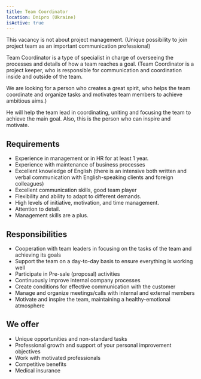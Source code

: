 ```yaml
---
title: Team Coordinator
location: Dnipro (Ukraine)
isActive: true
---
```

This vacancy is not about project management. (Unique possibility to join project team as an important communication professional)

Team Coordinator is a type of specialist in charge of overseeing the processes and details of how a team reaches a goal. (Team Coordinator is a project keeper, who is responsible for communication and coordination inside and outside of the team.

We are looking for a person who creates a great spirit, who helps the team coordinate and organize tasks and motivates team members to achieve ambitious aims.) 

He will help the team lead in coordinating, uniting and focusing the team to achieve the main goal. Also, this is the person who can inspire and motivate. 

## Requirements

* Experience in management or in HR for at least 1 year.
* Experience with maintenance of business processes
* Excellent knowledge of English (there is an intensive both written and verbal communication with English-speaking clients and foreign colleagues)
* Excellent communication skills, good team player
* Flexibility and ability to adapt to different demands.
* High levels of initiative, motivation, and time management.
* Attention to detail.
* Management skills are a plus.

## Responsibilities

* Cooperation with team leaders in focusing on the tasks of the team and achieving its goals
* Support the team on a day-to-day basis to ensure everything is working well
* Participate in Pre-sale (proposal) activities
* Continuously improve internal company processes
* Create conditions for effective communication with the customer
* Manage and organize meetings/calls with internal and external members
* Motivate and inspire the team, maintaining a healthy-emotional atmosphere

## We offer

* Unique opportunities and non-standard tasks
* Professional growth and support of your personal improvement objectives
* Work with motivated professionals
* Competitive benefits
* Medical insurance